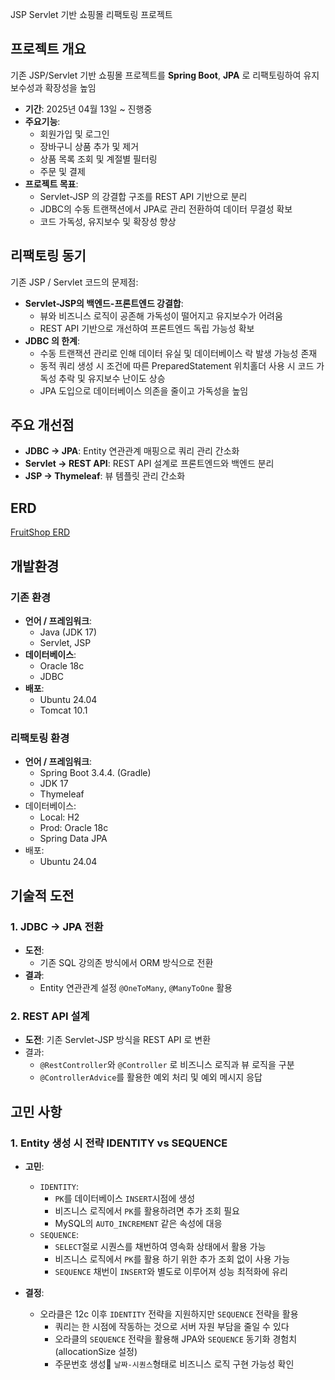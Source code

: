 
JSP Servlet 기반 쇼핑몰 리팩토링 프로젝트

## 프로젝트 개요
기존 JSP/Servlet 기반 쇼핑몰 프로젝트를 **Spring Boot**, **JPA** 로 리팩토링하여 유지보수성과 확장성을 높임

- **기간**: 2025년 04월 13일 ~ 진행중
- **주요기능**:
	- 회원가입 및 로그인
	- 장바구니 상품 추가 및 제거
	- 상품 목록 조회 및 계절별 필터링
	- 주문 및 결제
- **프로젝트 목표**:
	- Servlet-JSP 의 강결합 구조를 REST API 기반으로 분리
	- JDBC의 수동 트랜잭션에서 JPA로 관리 전환하여 데이터 무결성 확보
	- 코드 가독성, 유지보수 및 확장성 향상


## 리팩토링 동기
기존 JSP / Servlet 코드의 문제점:

- **Servlet-JSP의 백엔드-프론트엔드 강결합**:
	- 뷰와 비즈니스 로직이 공존해 가독성이 떨어지고 유지보수가 어려움
	- REST API 기반으로 개선하여 프론트엔드 독립 가능성 확보
- **JDBC 의 한계**:
	- 수동 트랜잭션 관리로 인해 데이터 유실 및 데이터베이스 락 발생 가능성 존재
	- 동적 쿼리 생성 시 조건에 따른 PreparedStatement 위치홀더 사용 시 코드 가독성 추락 및 유지보수 난이도 상승
	- JPA 도입으로 데이터베이스 의존을 줄이고 가독성을 높임


## 주요 개선점

- **JDBC → JPA**: Entity 연관관계 매핑으로 쿼리 관리 간소화
- **Servlet → REST API**: REST API 설계로 프론트엔드와 백엔드 분리
- **JSP → Thymeleaf**: 뷰 템플릿 관리 간소화

## ERD
[FruitShop ERD](https://www.erdcloud.com/d/7S9xt8SMDxY87zEFz)


##  개발환경
### 기존 환경
- **언어 / 프레임워크**:
	- Java (JDK 17)
	- Servlet, JSP
- **데이터베이스**:
	- Oracle 18c
	- JDBC
- **배포**:
	- Ubuntu 24.04
	- Tomcat 10.1
### 리팩토링 환경
- **언어 / 프레임워크**:
	- Spring Boot 3.4.4. (Gradle)
	- JDK 17
	- Thymeleaf
- 데이터베이스:
	- Local: H2
	- Prod: Oracle 18c
	- Spring Data JPA
- 배포:
	- Ubuntu 24.04


## 기술적 도전
### 1. JDBC → JPA 전환
- **도전**: 
	- 기존 SQL 강의존 방식에서 ORM 방식으로 전환
- **결과**:
	- Entity 연관관계 설정 `@OneToMany`, `@ManyToOne` 활용

### 2. REST API 설계
- **도전**: 기존 Servlet-JSP 방식을 REST API 로 변환
- 결과:
	- `@RestController`와 `@Controller` 로 비즈니스 로직과 뷰 로직을 구분
	- `@ControllerAdvice`를 활용한 예외 처리 및 예외 메시지 응답


## 고민 사항

### 1. Entity 생성 시 전략 IDENTITY vs SEQUENCE
- **고민**:
	- `IDENTITY`:
		- `PK`를 데이터베이스 `INSERT`시점에 생성
		- 비즈니스 로직에서 `PK`를 활용하려면 추가 조회 필요
		- MySQL의 `AUTO_INCREMENT` 같은 속성에 대응
	- `SEQUENCE`:
		- `SELECT`절로 시퀀스를 채번하여 영속화 상태에서 활용 가능
		- 비즈니스 로직에서 `PK`를 활용 하기 위한 추가 조회 없이 사용 가능
		- `SEQUENCE` 채번이 `INSERT`와 별도로 이루어져 성능 최적화에 유리

- **결정**:
	- 오라클은 12c 이후 `IDENTITY` 전략을 지원하지만 `SEQUENCE` 전략을 활용
		- 쿼리는 한 시점에 작동하는 것으로 서버 자원 부담을 줄일 수 있다
		- 오라클의 `SEQUENCE` 전략을 활용해 JPA와 `SEQUENCE` 동기화 경험치 (allocationSize 설정)
		- 주문번호 생성 `날짜-시퀀스`형태로 비즈니스 로직 구현 가능성 확인


